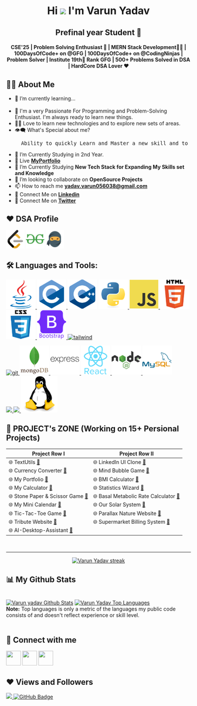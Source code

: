 <!--<img src="add banner">-->  
<h1 align="center">Hi <img src="https://raw.githubusercontent.com/MartinHeinz/MartinHeinz/master/wave.gif" width="30px"> I'm <b>Varun Yadav</b></h1>
<h2 align="center"><b>Prefinal year Student 🚀</b></h2>
<h4 align="center"><b>CSE'25 | Problem Solving Enthusiast 🧠 | MERN Stack Development🧑‍💻 | 100DaysOfCode+ on @GFG | 100DaysOfCode+ on @CodingNinjas | Problem Solver | Institute 19th🥇 Rank GFG | 500+ Problems Solved in DSA | HardCore DSA Lover ❤️  </b>
</b></h4>   

## 🙋‍♂️ About Me

- 🌱 I’m currently learning...<br/><br/>
- 🥋 I'm a very Passionate For Programming and Problem-Solving Enthusiast. I'm always ready to learn new things.<br/>
- 👨‍💻 Love to learn new technologies and to explore new sets of areas.<br>
- 👁‍🗨 What's Special about me?<br/>
  <pre>  Ability to quickly Learn and Master a new skill and to implement it to solve a realtime problem.</pre>
- 🔭 I’m Currently Studying in 2nd Year.<br/>
- 📔 Live [**MyPortfolio**](https://varunyadavgithub.github.io/Portfolio/)
- 📘 I’m Currently Studying **New Tech Stack for Expanding My Skills set and Knowledge**<br>
- 👯 I’m looking to collaborate on **OpenSource Projects**
- 📫 How to reach me **yadav.varun056038@gmail.com**
- 🔗 Connect Me on [**Linkedin**](https://www.linkedin.com/in/varun-yadav-77152b251)
- 🔗 Connect Me on [**Twitter**](https://x.com/varun_yadav01)

## ❤️ DSA Profile

<p align="left"> 
<img src="lc.png" width="50" height="50">
<img src="gfg.png" width="50" height="50">
<img src="codingNinjas.png" width="50" height="50">
</p> 

## 🛠️ Languages and Tools:

<p align="left"> 
    <a href="#"> <img src="https://raw.githubusercontent.com/devicons/devicon/master/icons/java/java-original.svg" alt="java" width="80" height="80"/> </a> 
    <a href="#"> <img src="https://raw.githubusercontent.com/devicons/devicon/master/icons/c/c-original.svg" alt="c" width="80" height="80"/> </a>
    <a href="#"> <img src="https://raw.githubusercontent.com/devicons/devicon/master/icons/cplusplus/cplusplus-original.svg" alt="cplusplus" width="80" height="80"/></a>
    <a href="#"> <img src="https://raw.githubusercontent.com/devicons/devicon/master/icons/python/python-original.svg" alt="python" width="80" height="80"/> </a> 
    <a href="#"> <img src="https://raw.githubusercontent.com/devicons/devicon/master/icons/javascript/javascript-original.svg" alt="javascript" width="80" height="80"/> </a> 
    <a href="#"> <img src="https://raw.githubusercontent.com/devicons/devicon/master/icons/html5/html5-original-wordmark.svg" alt="html5" width="80" height="80"/> </a>
    <a href="#"> <img src="https://raw.githubusercontent.com/devicons/devicon/master/icons/css3/css3-original-wordmark.svg" alt="css3" width="80" height="80"/> </a>
    <a href="#"> <img src="https://raw.githubusercontent.com/devicons/devicon/master/icons/bootstrap/bootstrap-plain-wordmark.svg" alt="bootstrap" width="80" height="80"/> </a>
    <a href="#"> <img src="https://www.vectorlogo.zone/logos/tailwindcss/tailwindcss-icon.svg" alt="tailwind" width="80" height="80"/> </a> </p>
    <a href="#"> <img src="https://www.vectorlogo.zone/logos/git-scm/git-scm-icon.svg" alt="git" width="80" height="80"/> </a> 
    <a href="#"> <img src="https://raw.githubusercontent.com/devicons/devicon/master/icons/mongodb/mongodb-original-wordmark.svg" alt="mongodb" width="80" height="80"/> </a> 
    <a href="#"> <img src="https://raw.githubusercontent.com/devicons/devicon/master/icons/express/express-original-wordmark.svg" alt="express" width="80" height="80"/> </a>
    <a href="#"> <img src="https://raw.githubusercontent.com/devicons/devicon/master/icons/react/react-original-wordmark.svg" alt="react" width="80" height="80"/> </a> 
    <a href="#"> <img src="https://raw.githubusercontent.com/devicons/devicon/master/icons/nodejs/nodejs-original-wordmark.svg" alt="nodejs" width="80" height="80"/> </a>
    <a href="#"> <img src="https://raw.githubusercontent.com/devicons/devicon/master/icons/mysql/mysql-original-wordmark.svg" alt="mysql" width="80" height="80"/> </a>
    <br>
    <a href="#"> <img src="https://img.icons8.com/color/96/000000/visual-studio-code-2019"/> </a>
    <a href="#"> <img src="https://img.icons8.com/color/96/windows-10.png"/> </a>
    <a href="#"> <img src="https://raw.githubusercontent.com/devicons/devicon/master/icons/linux/linux-original.svg" alt="linux" width="100" height="100"/> </a>
</p>


## 📑 PROJECT's ZONE (Working on 15+ Persional Projects)

| Project Row I                        | Project Row II      |
|------------------------------------|----------------------------------------|
| 🌐 TextUtils [**🔗**](https://varunyadavgithub.github.io/TextUtils/)  | 🌐 LinkedIn UI Clone [**🔗**](https://varunyadavgithub.github.io/LinkedIn-UI-Clone/)
| 🌐 Currency Converter [**🔗**](https://varunyadavgithub.github.io/Currency-Converter/)  | 🌐 Mind Bubble Game [**🔗**](https://varunyadavgithub.github.io/Mind-Bubble-Game/) 
| 🌐 My Portfolio [**🔗**](https://varunyadavgithub.github.io/Portfolio/)  | 🌐 BMI Calculator [**🔗**](https://varunyadavgithub.github.io/BMI-Calculator/) 
| 🌐 My Calculator [**🔗**](https://varunyadavgithub.github.io/My-Calculator/)  | 🌐 Statistics Wizard [**🔗**](https://varunyadavgithub.github.io/Statistics-Wizard/)
| 🌐 Stone Paper & Scissor Game [**🔗**](https://varunyadavgithub.github.io/Stone-Paper-Scissor/)  | 🌐 Basal Metabolic Rate Calculator [**🔗**](https://varunyadavgithub.github.io/BMR-Calculator/)
| 🌐 My Mini Calendar [**🔗**](https://varunyadavgithub.github.io/My-Mini-Calendar/)  | 🌐 Our Solar System [**🔗**](https://varunyadavgithub.github.io/Solar-System/)
| 🌐 Tic-Tac-Toe Game [**🔗**](https://varunyadavgithub.github.io/Tic-tac-toe/)  | 🌐 Parallax Nature Website [**🔗**](https://parallaxnaturewebsite.netlify.app/)
| 🌐 Tribute Website [**🔗**](https://abdulkalamtributeweb.netlify.app/) | 🌐 Supermarket Billing System [**🔗**](https://github.com/Varunyadavgithub/Supermarket_Billing_System)   
| 🌐 AI-Desktop-Assistant [**🔗**](https://github.com/Varunyadavgithub/AI-Desktop-Assistant/)

<br/>
<hr>
<p align="center">
    <a href="https://https://github.com/Varunyadavgithub/github-readme-streak-stats">
        <img title="🔥 Get streak stats for your profile at git.io/streak-stats" alt="Varun Yadav streak" src="https://github-readme-streak-stats.herokuapp.com/?user=Varunyadavgithub&theme=black-ice&hide_border=true&stroke=0000&background=060A0CD0"/>
    </a>
</p>
 
## 📊 My Github Stats
   <br/>
<a href="https://github.com/Varunyadavgithub/github-readme-stats"><img alt="Varun yadav Github Stats" src="https://github-readme-stats.vercel.app/api?username=Varunyadavgithub&show_icons=true&count_private=true&theme=react&hide_border=true&bg_color=0D1117" /></a>
  <a href="https://github.com/Varunyadavgithub/github-readme-stats"><img alt="Varun Yadav Top Languages" src="https://github-readme-stats.vercel.app/api/top-langs/?username=Varunyadavgithub&langs_count=8&count_private=true&layout=compact&theme=react&hide_border=true&bg_color=0D1117" /></a>
  <br/>
  <b>Note:</b> Top languages is only a metric of the languages my public code consists of and doesn't reflect experience or skill level.

<br/>
<br/>

## 📧 Connect with me
<p align="left">
<a href = "https://www.linkedin.com/in/varun-yadav-77152b251" target="_main"><img src="https://img.icons8.com/fluent/48/000000/linkedin.png" width="40" height="40"/></a>
<a href = "https://x.com/varun_yadav01" target="_main"><img src="https://freelogopng.com/images/all_img/1690643640twitter-x-icon-png.png" width="40" height="40"/></a>
<a href = "#"><img src="https://img.icons8.com/fluent/48/000000/instagram-new.png" width="40" height="40"/></a>
</p>

## ❤ Views and Followers
<a href="https://github.com/Meghna-DAS/github-profile-views-counter">
    <img src="https://komarev.com/ghpvc/?username=Varunyadavgithub">
</a>
<a href="https://github.com/Varunyadavgithub?tab=followers"><img src="https://img.shields.io/github/followers/Varunyadavgithub?label=Followers&style=social" alt="GitHub Badge"></a>






 

<!---
Varunyadavgithub/Varunyadavgithub is a ✨ special ✨ repository because its `README.md` (this file) appears on your GitHub profile.
You can click the Preview link to take a look at your changes.
--->
